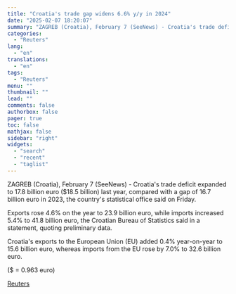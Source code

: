 ```yaml
---
title: "Croatia's trade gap widens 6.6% y/y in 2024"
date: "2025-02-07 18:20:07"
summary: "ZAGREB (Croatia), February 7 (SeeNews) - Croatia's trade deficit expanded to 17.8 billion euro ($18.5 billion) last year, compared with a gap of 16.7 billion euro in 2023, the country's statistical office said on Friday.Exports rose 4.6% on the year to 23.9 billion euro, while imports increased 5.4% to 41.8..."
categories:
  - "Reuters"
lang:
  - "en"
translations:
  - "en"
tags:
  - "Reuters"
menu: ""
thumbnail: ""
lead: ""
comments: false
authorbox: false
pager: true
toc: false
mathjax: false
sidebar: "right"
widgets:
  - "search"
  - "recent"
  - "taglist"
---
```


ZAGREB (Croatia), February 7 (SeeNews) - Croatia's trade deficit expanded to 17.8 billion euro ($18.5 billion) last year, compared with a gap of 16.7 billion euro in 2023, the country's statistical office said on Friday.

Exports rose 4.6% on the year to 23.9 billion euro, while imports increased 5.4% to 41.8 billion euro, the Croatian Bureau of Statistics said in a statement, quoting preliminary data.

Croatia's exports to the European Union (EU) added 0.4% year-on-year to 15.6 billion euro, whereas imports from the EU rose by 7.0% to 32.6 billion euro.

($ = 0.963 euro)

[Reuters](https://www.tradingview.com/news/reuters.com,2025-02-07:newsml_SEE0R6tJa:0-croatia-s-trade-gap-widens-6-6-y-y-in-2024/)
